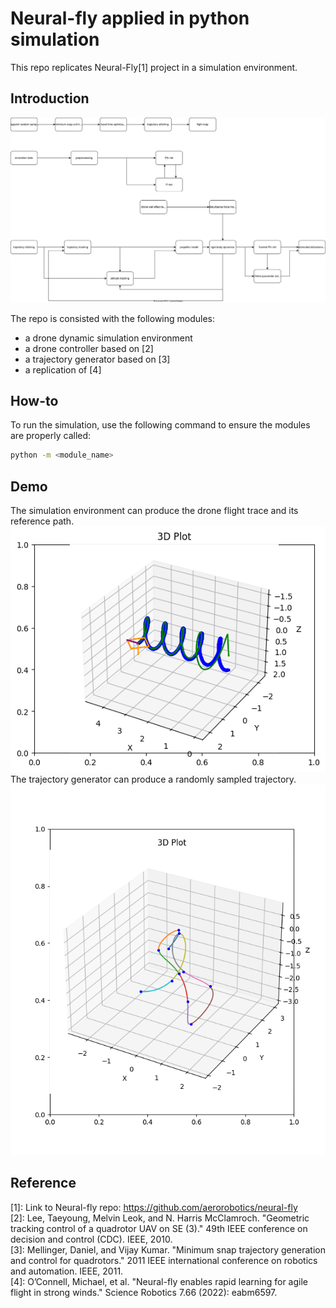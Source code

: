 # Neural-fly applied in python simulation 
This repo replicates Neural-Fly[1] project in a simulation environment. 

## Introduction
![system diagram](images/system_diagram.drawio.svg)

The repo is consisted with the following modules:  
- a drone dynamic simulation environment
- a drone controller based on [2]
- a trajectory generator based on [3]
- a replication of [4] 

## How-to
To run the simulation, use the following command to ensure the modules are properly called:

```bash
python -m <module_name>
```

## Demo
The simulation environment can produce the drone flight trace and its reference path.  
![drone fly](images/drone_tracking_a_trajectory.png)  
The trajectory generator can produce a randomly sampled trajectory.  
![](images/randomly_sampled_trajectory_10seeds.png)


## Reference  
[1]: Link to Neural-fly repo: https://github.com/aerorobotics/neural-fly  
[2]: Lee, Taeyoung, Melvin Leok, and N. Harris McClamroch. "Geometric tracking control of a quadrotor UAV on SE (3)." 49th IEEE conference on decision and control (CDC). IEEE, 2010.  
[3]: Mellinger, Daniel, and Vijay Kumar. "Minimum snap trajectory generation and control for quadrotors." 2011 IEEE international conference on robotics and automation. IEEE, 2011.  
[4]: O’Connell, Michael, et al. "Neural-fly enables rapid learning for agile flight in strong winds." Science Robotics 7.66 (2022): eabm6597.  
